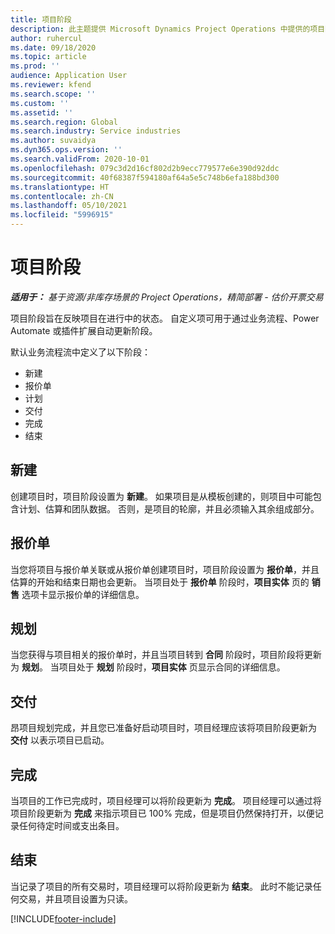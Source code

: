 ```yaml
---
title: 项目阶段
description: 此主题提供 Microsoft Dynamics Project Operations 中提供的项目阶段的相关信息。
author: ruhercul
ms.date: 09/18/2020
ms.topic: article
ms.prod: ''
audience: Application User
ms.reviewer: kfend
ms.search.scope: ''
ms.custom: ''
ms.assetid: ''
ms.search.region: Global
ms.search.industry: Service industries
ms.author: suvaidya
ms.dyn365.ops.version: ''
ms.search.validFrom: 2020-10-01
ms.openlocfilehash: 079c3d2d16cf802d2b9ecc779577e6e390d92ddc
ms.sourcegitcommit: 40f68387f594180af64a5e5c748b6efa188bd300
ms.translationtype: HT
ms.contentlocale: zh-CN
ms.lasthandoff: 05/10/2021
ms.locfileid: "5996915"
---
```

# <a name="project-stages"></a>项目阶段

_**适用于：** 基于资源/非库存场景的 Project Operations，精简部署 - 估价开票交易_

项目阶段旨在反映项目在进行中的状态。 自定义项可用于通过业务流程、Power Automate 或插件扩展自动更新阶段。

默认业务流程流中定义了以下阶段：

- 新建​​
- 报价单
- 计划
- 交付
- 完成
- 结束 

## <a name="new"></a>新建​​

创建项目时，项目阶段设置为 **新建**。 如果项目是从模板创建的，则项目中可能包含计划、估算和团队数据。 否则，是项目的轮廓，并且必须输入其余组成部分。

## <a name="quote"></a>报价单

当您将项目与报价单关联或从报价单创建项目时，项目阶段设置为 **报价单**，并且估算的开始和结束日期也会更新。 当项目处于 **报价单** 阶段时，**项目实体** 页的 **销售** 选项卡显示报价单的详细信息。

## <a name="plan"></a>规划

当您获得与项目相关的报价单时，并且当项目转到 **合同** 阶段时，项目阶段将更新为 **规划**。 当项目处于 **规划** 阶段时，**项目实体** 页显示合同的详细信息。

## <a name="deliver"></a>交付

昂项目规划完成，并且您已准备好启动项目时，项目经理应该将项目阶段更新为 **交付** 以表示项目已启动。

## <a name="complete"></a>完成 

当项目的工作已完成时，项目经理可以将阶段更新为 **完成**。 项目经理可以通过将项目阶段更新为 **完成** 来指示项目已 100% 完成，但是项目仍然保持打开，以便记录任何待定时间或支出条目。

## <a name="close"></a>结束

当记录了项目的所有交易时，项目经理可以将阶段更新为 **结束**。 此时不能记录任何交易，并且项目设置为只读。



[!INCLUDE[footer-include](../includes/footer-banner.md)]